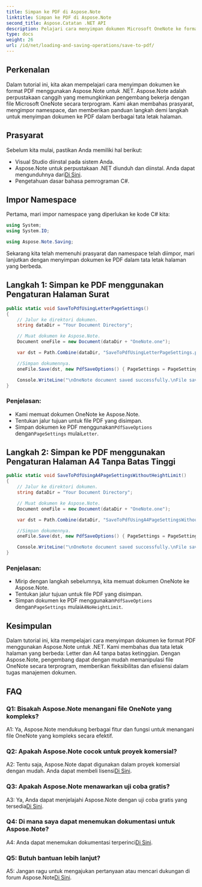 ```yaml
---
title: Simpan ke PDF di Aspose.Note
linktitle: Simpan ke PDF di Aspose.Note
second_title: Aspose.Catatan .NET API
description: Pelajari cara menyimpan dokumen Microsoft OneNote ke format PDF menggunakan Aspose.Note untuk .NET. Tutorial langkah demi langkah dengan contoh kode untuk tata letak halaman Letter dan A4.
type: docs
weight: 26
url: /id/net/loading-and-saving-operations/save-to-pdf/
---
```

## Perkenalan

Dalam tutorial ini, kita akan mempelajari cara menyimpan dokumen ke format PDF menggunakan Aspose.Note untuk .NET. Aspose.Note adalah perpustakaan canggih yang memungkinkan pengembang bekerja dengan file Microsoft OneNote secara terprogram. Kami akan membahas prasyarat, mengimpor namespace, dan memberikan panduan langkah demi langkah untuk menyimpan dokumen ke PDF dalam berbagai tata letak halaman.

## Prasyarat

Sebelum kita mulai, pastikan Anda memiliki hal berikut:

- Visual Studio diinstal pada sistem Anda.
-  Aspose.Note untuk perpustakaan .NET diunduh dan diinstal. Anda dapat mengunduhnya dari[Di Sini](https://releases.aspose.com/note/net/).
- Pengetahuan dasar bahasa pemrograman C#.

## Impor Namespace

Pertama, mari impor namespace yang diperlukan ke kode C# kita:

```csharp
using System;
using System.IO;

using Aspose.Note.Saving;
```

Sekarang kita telah memenuhi prasyarat dan namespace telah diimpor, mari lanjutkan dengan menyimpan dokumen ke PDF dalam tata letak halaman yang berbeda.

## Langkah 1: Simpan ke PDF menggunakan Pengaturan Halaman Surat


```csharp
public static void SaveToPdfUsingLetterPageSettings()
{
    // Jalur ke direktori dokumen.
    string dataDir = "Your Document Directory";

    // Muat dokumen ke Aspose.Note.
    Document oneFile = new Document(dataDir + "OneNote.one");

    var dst = Path.Combine(dataDir, "SaveToPdfUsingLetterPageSettings.pdf");

    //Simpan dokumennya.
    oneFile.Save(dst, new PdfSaveOptions() { PageSettings = PageSettings.Letter });

    Console.WriteLine("\nOneNote document saved successfully.\nFile saved at " + dst);
}
```

### Penjelasan:

- Kami memuat dokumen OneNote ke Aspose.Note.
- Tentukan jalur tujuan untuk file PDF yang disimpan.
-  Simpan dokumen ke PDF menggunakan`PdfSaveOptions` dengan`PageSettings` mulai`Letter`.

## Langkah 2: Simpan ke PDF menggunakan Pengaturan Halaman A4 Tanpa Batas Tinggi

```csharp
public static void SaveToPdfUsingA4PageSettingsWithoutHeightLimit()
{
    // Jalur ke direktori dokumen.
    string dataDir = "Your Document Directory";

    // Muat dokumen ke Aspose.Note.
    Document oneFile = new Document(dataDir + "OneNote.one");

    var dst = Path.Combine(dataDir, "SaveToPdfUsingA4PageSettingsWithoutHeightLimit.pdf");

    //Simpan dokumennya.
    oneFile.Save(dst, new PdfSaveOptions() { PageSettings = PageSettings.A4NoHeightLimit });

    Console.WriteLine("\nOneNote document saved successfully.\nFile saved at " + dst);
}
```

### Penjelasan:

- Mirip dengan langkah sebelumnya, kita memuat dokumen OneNote ke Aspose.Note.
- Tentukan jalur tujuan untuk file PDF yang disimpan.
-  Simpan dokumen ke PDF menggunakan`PdfSaveOptions` dengan`PageSettings` mulai`A4NoHeightLimit`.

## Kesimpulan

Dalam tutorial ini, kita mempelajari cara menyimpan dokumen ke format PDF menggunakan Aspose.Note untuk .NET. Kami membahas dua tata letak halaman yang berbeda: Letter dan A4 tanpa batas ketinggian. Dengan Aspose.Note, pengembang dapat dengan mudah memanipulasi file OneNote secara terprogram, memberikan fleksibilitas dan efisiensi dalam tugas manajemen dokumen.

## FAQ

### Q1: Bisakah Aspose.Note menangani file OneNote yang kompleks?

A1: Ya, Aspose.Note mendukung berbagai fitur dan fungsi untuk menangani file OneNote yang kompleks secara efektif.

### Q2: Apakah Aspose.Note cocok untuk proyek komersial?

 A2: Tentu saja, Aspose.Note dapat digunakan dalam proyek komersial dengan mudah. Anda dapat membeli lisensi[Di Sini](https://purchase.aspose.com/buy).

### Q3: Apakah Aspose.Note menawarkan uji coba gratis?

 A3: Ya, Anda dapat menjelajahi Aspose.Note dengan uji coba gratis yang tersedia[Di Sini](https://releases.aspose.com/).

### Q4: Di mana saya dapat menemukan dokumentasi untuk Aspose.Note?

 A4: Anda dapat menemukan dokumentasi terperinci[Di Sini](https://reference.aspose.com/note/net/).

### Q5: Butuh bantuan lebih lanjut?

 A5: Jangan ragu untuk mengajukan pertanyaan atau mencari dukungan di forum Aspose.Note[Di Sini](https://forum.aspose.com/c/note/28).